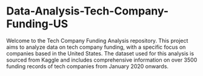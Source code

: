 # Data-Analysis-Tech-Company-Funding-US
Welcome to the Tech Company Funding Analysis repository. This project aims to analyze data on tech company funding, with a specific focus on companies based in the United States. The dataset used for this analysis is sourced from Kaggle and includes comprehensive information on over 3500 funding records of tech companies from January 2020 onwards.
